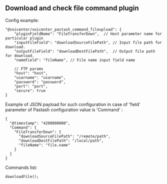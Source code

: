 Download and check file command plugin
---

Config example:
````
"@voicenter/voicenter_pastash_command_fileupload": {
    "pluginFieldName": "FileTransferDown",  // Host parameter name for particular plugin
    "inputFileField": "downloadSourceFilePath", // Input file path for download. 
    "outputFileField": "downloadDestFilePath",  // Output file path for download.
    "nameField": "fileName", // File name input field name
    
    // FTP params
    "host": "host",
    "usarname": "usarname",
    "password": "password",
    "port": "port",
    "secure": true
}
````

Example of JSON payload for such configuration in case of 'field' parameter of Pastash configuration value is 'Command' :
````
{
  "@timestamp": "4200000000",
  "Command": {
    "FileTransferDown": {
      "downloadSourceFilePath": "/remote/path",
      "downloadDestFilePath": "/local/path",
      "fileName": "file.name"
    }
  }
}
````

Commands list:
````
downloadFile();
````